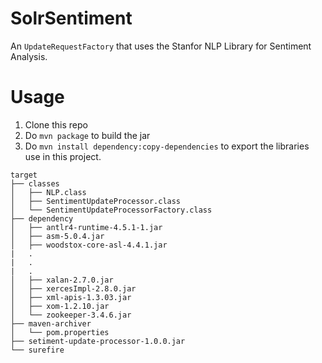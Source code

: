 
# SolrSentiment
An `UpdateRequestFactory` that uses the Stanfor NLP Library for Sentiment Analysis.

# Usage
1. Clone this repo
2. Do `mvn package` to build the jar
3. Do `mvn install dependency:copy-dependencies` to export the libraries use in this project.

```
target
├── classes
│   ├── NLP.class
│   ├── SentimentUpdateProcessor.class
│   └── SentimentUpdateProcessorFactory.class
├── dependency
│   ├── antlr4-runtime-4.5.1-1.jar
│   ├── asm-5.0.4.jar
│   ├── woodstox-core-asl-4.4.1.jar
|   .
|   .
|   .
│   ├── xalan-2.7.0.jar
│   ├── xercesImpl-2.8.0.jar
│   ├── xml-apis-1.3.03.jar
│   ├── xom-1.2.10.jar
│   └── zookeeper-3.4.6.jar
├── maven-archiver
│   └── pom.properties
├── setiment-update-processor-1.0.0.jar
└── surefire
```
